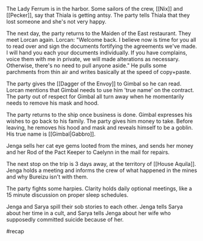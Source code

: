 The Lady Ferrum is in the harbor. Some sailors of the crew, [[Nix]] and [[Pecker]], say that Thiala is getting antsy. The party tells Thiala that they lost someone and she's not very happy.

The next day, the party returns to the Maiden of the East restaurant. They meet Lorcan again.
Lorcan: "Welcome back. I believe now is time for you all to read over and sign the documents fortifying the agreements we've made. I will hand you each your documents individually. If you have complains, voice them with me in private, we will made alterations as necessary. Otherwise, there's no need to pull anyone aside."
He pulls some parchments from thin air and writes basically at the speed of copy+paste. 

The party gives the [[Dagger of the Envoy]] to Gimbal so he can read. Lorcan mentions that Gimbal needs to use him 'true name' on the contract. The party out of respect for Gimbal all turn away when he momentarily needs to remove his mask and hood.

The party returns to the ship once business is done. Gimbal expresses his wishes to go back to his family. The party gives him money to take. Before leaving, he removes his hood and mask and reveals himself to be a goblin. His true name is [[Gimbal|Gabbro]].

Jenga sells her cat eye gems looted from the mines, and sends her money and her Rod of the Pact Keeper to Caelynn in the mail for repairs. 

The next stop on the trip is 3 days away, at the territory of [[House Aquila]].
Jenga holds a meeting and informs the crew of what happened in the mines and why Bureizu isn't with them.

The party fights some harpies. Clarity holds daily optional meetings, like a 15 minute discussion on proper sleep schedules. 

Jenga and Sarya spill their sob stories to each other. Jenga tells Sarya about her time in a cult, and Sarya tells Jenga about her wife who supposedly committed suicide because of her.

#recap
